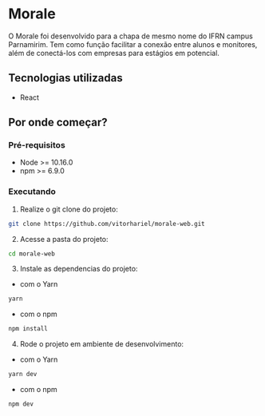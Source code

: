 # Morale

O Morale foi desenvolvido para a chapa de mesmo nome do IFRN campus Parnamirim. Tem como função facilitar a conexão entre alunos e monitores, além de conectá-los com empresas para estágios em potencial.

## Tecnologias utilizadas

* React

## Por onde começar?

### Pré-requisitos

* Node >= 10.16.0
* npm >= 6.9.0

### Executando

1. Realize o git clone do projeto:

```bash
git clone https://github.com/vitorhariel/morale-web.git
```

2. Acesse a pasta do projeto:

```bash
cd morale-web
```

3. Instale as dependencias do projeto:

* com o Yarn

```bash
yarn
```

* com o npm

```bash
npm install
```

4. Rode o projeto em ambiente de desenvolvimento:

* com o Yarn

```bash
yarn dev
```

* com o npm

```bash
npm dev
```
